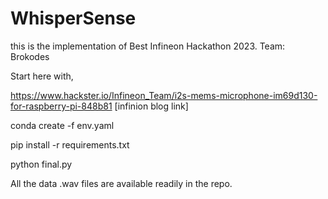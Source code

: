 # WhisperSense

this is the implementation of Best
Infineon Hackathon 2023.
Team: Brokodes

Start here with,

https://www.hackster.io/Infineon_Team/i2s-mems-microphone-im69d130-for-raspberry-pi-848b81 [infinion blog link]

conda create -f env.yaml

pip install -r requirements.txt

python final.py

All the data .wav files are available readily in the repo.

